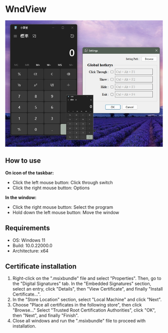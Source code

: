 # WndView
![alt text](https://github.com/m5687946568/WndView/blob/master/WndView/Preview/Preview.jpg?raw=true)

## How to use
**On icon of the taskbar:**
* Click the left mouse button: Click through switch
* Click the right mouse button: Options

**In the window:**
* Click the right mouse button: Select the program
* Hold down the left mouse button: Move the window

## Requirements
* OS: Windows 11
* Build: 10.0.22000.0
* Architecture: x64

## Certificate installation
1. Right-click on the ".msixbundle" file and select "Properties". Then, go to the "Digital Signatures" tab. In the "Embedded Signatures" section, select an entry, click "Details", then "View Certificate", and finally "Install Certificate...".
2. In the "Store Location" section, select "Local Machine" and click "Next".
3. Choose "Place all certificates in the following store", then click "Browse..." Select "Trusted Root Certification Authorities", click "OK", then "Next", and finally "Finish".
4. Close all windows and run the ".msixbundle" file to proceed with installation.
